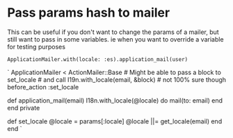 # Pass params hash to mailer
This can be useful if you don't want to change the params of a mailer, but still want to pass in some variables.
ie when you want to override a variable for testing purposes

`
ApplicationMailer.with(locale: :es).application_mail(user)
`

`
ApplicationMailer < ActionMailer::Base
  \# Might be able to pass a block to set_locale
  \# and call I19n.with_locale(email, &block)
  \# not 100% sure though
  before_action :set_locale

  def application_mail(email)
    I18n.with_locale(@locale) do 
      mail(to: email)
    end
  end
  private

  def set_locale
    @locale = params[:locale]
    @locale ||= get_locale(email)
  end
end
`

